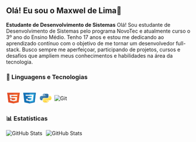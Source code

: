 ## Olá! Eu sou o Maxwel de Lima👋

**Estudante de Desenvolvimento de Sistemas**
Olá! Sou estudante de Desenvolvimento de Sistemas pelo programa NovoTec e atualmente curso o 3º ano do Ensino Médio. Tenho 17 anos e estou me dedicando ao aprendizado contínuo com o objetivo de me tornar um desenvolvedor full-stack. Busco sempre me aperfeiçoar, participando de projetos, cursos e desafios que ampliem meus conhecimentos e habilidades na área da tecnologia.


### 🤖 Linguagens e Tecnologias
<div style="display: inline_block"><br>
  <img align="center" alt="HTML" height="30" width="40" src="https://raw.githubusercontent.com/devicons/devicon/master/icons/html5/html5-original.svg">
  <img align="center" alt="CSS" height="30" width="40" src="https://raw.githubusercontent.com/devicons/devicon/master/icons/css3/css3-original.svg">
  <img align="center" alt="Python" height="30" width="40" src="https://raw.githubusercontent.com/devicons/devicon/master/icons/python/python-original.svg">
  <img align="center" alt="Git" height="30" width="40" src="https://cdn.jsdelivr.net/gh/devicons/devicon@latest/icons/git/git-original.svg" />
</div>

##
### 📊 Estatísticas

<p>
  <img 
    align="left" 
    alt="GitHub Stats" 
    height="200" 
    style="padding-right: 10px;" 
    src="https://github-readme-stats.vercel.app/api?username=maxdelimasilva&show_icons=true&theme=tokyonight&include_all_commits=true&locale=pt-br" 
  />

<img 
      align="left" 
      alt="GitHub Stats" 
      height="200" 
      src="https://github-readme-stats.vercel.app/api/top-langs/?username=maxdelimasilva&theme=tokyonight&layout=compact&custom_title=Tecnologias&langs_count=9" 
  />

</p>
